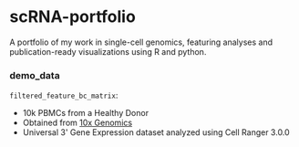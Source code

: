 # scRNA-portfolio
A portfolio of my work in single-cell genomics, featuring analyses and publication-ready visualizations using R and python.

### demo_data
`filtered_feature_bc_matrix`:
* 10k PBMCs from a Healthy Donor
* Obtained from [10x Genomics](https://www.10xgenomics.com/datasets/10-k-pbm-cs-from-a-healthy-donor-v-3-chemistry-3-standard-3-0-0)
* Universal 3' Gene Expression dataset analyzed using Cell Ranger 3.0.0

